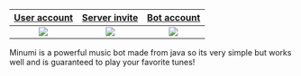 | [User account](#user-account) | [Server invite](#server-invite) | [Bot account](#bot-account) |
|:-:|:-:|:-:|
| ![](https://dcbadge.vercel.app/api/shield/1149138392056078368) | [![](https://dcbadge.vercel.app/api/server/prz55BC84k)](https://discord.gg/prz55BC84k) | ![](https://dcbadge.vercel.app/api/shield/852977967776399400?bot=true) | 

Minumi is a powerful music bot made from java so its very simple but works well and is guaranteed to play your favorite tunes!

